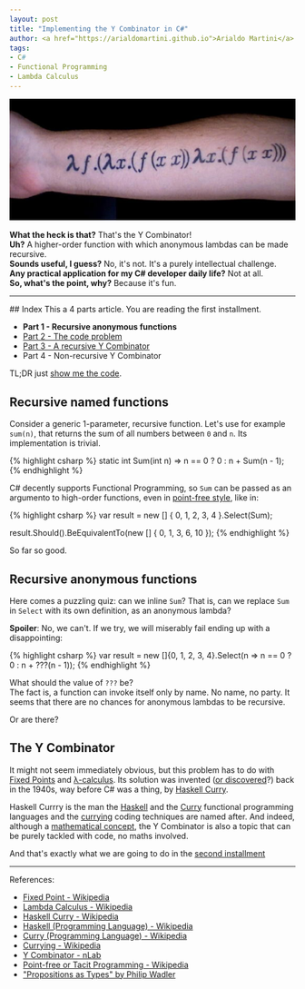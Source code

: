 ```yaml
---
layout: post
title: "Implementing the Y Combinator in C#"
author: <a href="https://arialdomartini.github.io">Arialdo Martini</a>
tags:
- C#
- Functional Programming
- Lambda Calculus
---
```

![A tattoo with the Y Combinator](static/img/y-combinator/y-combinator.jpg)

**What the heck is that?** That's the Y Combinator!<br/>
**Uh?** A higher-order function with which anonymous lambdas can be made recursive.<br/>
**Sounds useful, I guess?** No, it's not. It's a purely intellectual challenge.<br/>
**Any practical application for my C# developer daily life?** Not at all.<br/>
**So, what's the point, why?** Because it's fun.



<!--more-->
<hr/>
## Index
This a 4 parts article. You are reading the first installment.

* **Part 1 - Recursive anonymous functions**
* [Part 2 - The code problem][part-2]
* [Part 3 - A recursive Y Combinator][part-3]
* Part 4 - Non-recursive Y Combinator

TL;DR just [show me the code][just-show-me-the-code].


## Recursive named functions
Consider a generic 1-parameter, recursive function. Let's use for example `sum(n)`, that returns the sum of all numbers between `0` and `n`. Its implementation is trivial.

{% highlight csharp %}
static int Sum(int n) =>
    n == 0 ? 0 : n + Sum(n - 1);
{% endhighlight %}

C# decently supports Functional Programming, so `Sum` can be passed as an argumento to high-order functions, even in [point-free style][point-free], like in:

{% highlight csharp %}
var result = new [] { 0, 1, 2, 3, 4 }.Select(Sum);

result.Should().BeEquivalentTo(new [] { 0, 1, 3, 6, 10 });
{% endhighlight %}

So far so good.

## Recursive anonymous functions
Here comes a puzzling quiz: can we inline `Sum`? That is, can we replace `Sum` in `Select` with its own definition, as an anonymous lambda?

**Spoiler**: No, we can't. If we try, we will miserably fail ending up with a disappointing:


{% highlight csharp %}
var result = new []{0, 1, 2, 3, 4}.Select(n => n == 0 ? 0 : n + ???(n - 1));
{% endhighlight %}


What should the value of `???` be?<br/>
The fact is, a function can invoke itself only by name. No name, no party. It seems that there are no chances for anonymous lambdas to be recursive.

Or are there?

## The Y Combinator
It might not seem immediately obvious, but this problem has to do with [Fixed Points][fixed-point] and [λ-calculus][lambda-calculus]. Its solution was invented ([or discovered][propositions-as-types]?) back in the 1940s, way before C# was a thing, by [Haskell Curry][haskell-curry].<br/>

Haskell Currry is the man the [Haskell][haskell] and the [Curry][curry] functional programming languages and the [currying][currying] coding techniques are named after. And indeed, although a [mathematical concept][y-combinator-ncatlab], the Y Combinator is also a topic that can be purely tackled with code, no maths involved.

And that's exactly what we are going to do in the [second installment][part-2]

<hr />

References:

* [Fixed Point - Wikipedia][fixed-point]
* [Lambda Calculus - Wikipedia][lambda-calculus]
* [Haskell Curry - Wikipedia][haskell-curry]
* [Haskell (Programming Language) - Wikipedia][haskell]
* [Curry (Programming Language) - Wikipedia][curry]
* [Currying - Wikipedia][currying]
* [Y Combinator - nLab][y-combinator-ncatlab]
* [Point-free or Tacit Programming - Wikipedia][point-free]
* ["Propositions as Types" by Philip Wadler][propositions-as-types]


[fixed-point]: https://en.wikipedia.org/wiki/Fixed_point_%28mathematics%29
[lambda-calculus]: https://en.wikipedia.org/wiki/Lambda_calculus
[haskell-curry]: https://en.wikipedia.org/wiki/Haskell_Curry
[haskell]: https://en.wikipedia.org/wiki/Haskell
[Curry]: https://en.wikipedia.org/wiki/Curry_(programming_language)
[currying]: https://en.wikipedia.org/wiki/Currying
[y-combinator-ncatlab]: https://ncatlab.org/nlab/show/fixed-point+combinator
[point-free]: https://en.wikipedia.org/wiki/Tacit_programming
[propositions-as-types]: https://www.youtube.com/watch?v=IOiZatlZtGU

[just-show-me-the-code]: y-combinator-in-csharp-code-only
[part-2]: y-combinator-in-csharp-part-2
[part-3]: y-combinator-in-csharp-part-3
